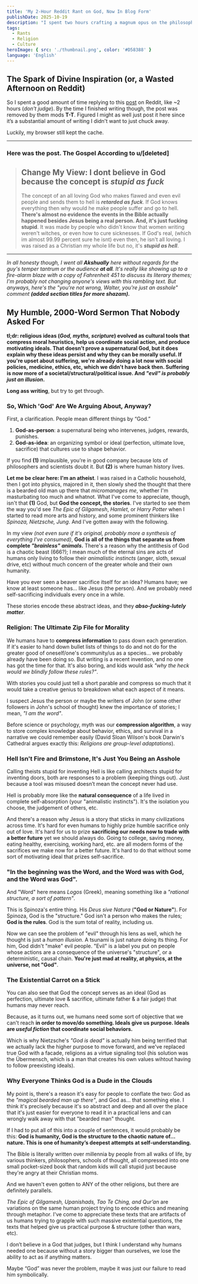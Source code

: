 ```yaml
---
title: 'My 2-Hour Reddit Rant on God, Now In Blog Form'
publishDate: 2025-10-19
description: "I spent two hours crafting a magnum opus on the philosophy of religion for a Redditor who promptly got their post deleted. Their loss, your gain. Or something."
tags:
  - Rants
  - Religion
  - Culture
heroImage: { src: './thumbnail.png', color: '#D58388' }
language: 'English'
---
```


## The Spark of Divine Inspiration (or, a Wasted Afternoon on Reddit)

So I spent a good amount of time replying to this [post](https://www.reddit.com/r/changemyview/comments/1oaojqp/removed_by_moderator/) on Reddit, like ~2 hours (*don't judge*). By the time I finished writing though, the post was removed by them mods **T-T**. Figured I might as well just post it here since it’s a substantial amount of writing I didn't want to just chuck away.

Luckily, my browser still kept the cache.

---
### Here was the post. The Gospel According to u/[deleted]

> ## Change My View: I dont believe in God because the concept is ***stupid as fuck***
>
> The concept of an all loving God who makes flawed and even evil people and sends them to hell is ***retarded as fuck***. If God knows everything then why would he make people suffer and go to hell. **There's almost no evidence the events in the Bible actually happened besides Jesus being a real person. And, it's just fucking stupid**. It was made by people who didn't know that women writing weren't witches, or even how to cure sicknesses. If God's real, (which im almost 99.99 percent sure he isnt) even then, he isn't all loving. I was raised as a Christian my whole life but no, it's ***stupid as hell***.

---

_In all honesty though, I went all _**Akshually**_ here without regards for the guy's temper tantrum or the audience **at all**. It's really like showing up to a fire-alarm blaze with a copy of _Fahrenheit 451_ to discuss its literary themes; I'm probably not changing anyone's views with this rambling text. But anyways, here's the "you're not wrong, Walter, you're just an asshole" comment **(added section titles for more shazam).**_

## My Humble, 2000-Word Sermon That Nobody Asked For

**tl;dr: religious ideas (*God, myths, scripture*) evolved as cultural tools that compress moral heuristics, help us coordinate social action, and produce motivating ideals. That doesn’t prove a supernatural God, but it does explain why these ideas persist and why they can be **morally useful**. If you're upset about suffering, we're already doing a lot now with social policies, medicine, ethics, etc, which we didn't have back then. Suffering is now more of a societal/structural/political issue. And *"evil" is probably just an illusion*.**

**Long ass writing**, but try to get through.

### So, Which 'God' Are We Arguing About, Anyway?

First, a clarification. People mean different things by “God.”

1.  **God-as-person**: a supernatural being who intervenes, judges, rewards, punishes.
2.  **God-as-idea**: an organizing symbol or ideal (perfection, ultimate love, sacrifice) that cultures use to shape behavior.

If you find **(1)** implausible, you’re in good company because lots of philosophers and scientists doubt it. But **(2)** is where human history lives.

**Let me be clear here: I'm an atheist**. I was raised in a Catholic household, then I got into physics, majored in it, then slowly shed the thought that there is a bearded old man up there that *micromanages me*, whether I'm masturbating too much and whatnot.
What I've come to appreciate, though, isn't that **(1)** God, but **God the concept, the stories**. I've started to see them the way you'd see *The Epic of Gilgamesh*, *Hamlet*, or *Harry Potter* when I started to read more arts and history, and some prominent thinkers like *Spinoza, Nietzsche, Jung*. And I've gotten away with the following.

In my view *(not even sure if it's original, probably more a synthesis of everything I've consumed)*, **God is all of the things that separate us from complete *"brainless" animals*.** There's a reason why the antithesis of God is a chaotic beast (666?); I mean much of the eternal sins are acts of humans only living to follow their *animalistic instincts* (anger, sloth, sexual drive, etc) without much concern of the greater whole and their own humanity.

Have you ever seen a beaver sacrifice itself for an idea? Humans have; we know at least someone has... like Jesus (the person). And we probably need self-sacrificing individuals every once in a while.

These stories encode these abstract ideas, and they ***abso-fucking-lutely matter***.

### Religion: The Ultimate Zip File for Morality

We humans have to **compress information** to pass down each generation. If it's easier to hand down bullet lists of things to do and not do for the greater good of oneself/one's community/us as a species... we probably already have been doing so. But writing is a recent invention, and no one has got the time for that. It's also boring, and kids would ask *"why the heck would we blindly follow these rules?"*.

With stories you could just tell a short parable and compress so much that it would take a creative genius to breakdown what each aspect of it means.

I suspect Jesus the person or maybe the writers of John (or some other followers in John's school of thought) knew the importance of stories; I mean, *"I am the word"*.

Before science or psychology, myth was our **compression algorithm**, a way to store complex knowledge about behavior, ethics, and survival in a narrative we could remember easily (David Sloan Wilson's book Darwin's Cathedral argues exactly this: *Religions are group-level adaptations*).

### Hell Isn't Fire and Brimstone, It's Just You Being an Asshole

Calling theists stupid for inventing Hell is like calling architects stupid for inventing doors, both are responses to a problem (keeping things out). Just because a tool was misused doesn’t mean the concept never had use.

Hell is probably more like the **natural consequence** of a life lived in complete self-absorption (your "animalistic instincts"). It's the isolation you choose, the judgement of others, etc.

And there's a reason why Jesus is a story that sticks in many civilizations across time. It's hard for even humans to highly prize humble sacrifice only out of love. It's hard for us to prize **sacrificing our needs now to trade with a better future** yet we should always do. Going to college, saving money, eating healthy, exercising, working hard, etc. are all modern forms of the sacrifices we make now for a better future. It's hard to do that without some sort of motivating ideal that prizes self-sacrifice.

### **"In the beginning was the Word, and the Word was with God, and the Word was God"**. 
And "Word" here means *Logos* (Greek), meaning something like a *"rational structure, a sort of pattern"*.

This is Spinoza's entire thing. His *Deus sive Natura* (**"God or Nature"**). For Spinoza, God is the "structure." God isn't a person who makes the rules; **God is the rules**. God is the sum total of reality, including us.

Now we can see the problem of "evil" through his lens as well, which he thought is just a *human illusion*. A tsunami is just nature doing its thing. For him, God didn't "make" evil people. "Evil" is a label you put on people whose actions are a consequence of the universe's "structure", or a deterministic, causal chain. **You're just mad at reality, at physics, at the universe, not "God"**.

### The Existential Carrot on a Stick

You can also see that God the concept serves as an ideal (God as perfection, ultimate love & sacrifice, ultimate father & a fair judge) that humans may never reach.

Because, as it turns out, we humans need some sort of objective that we can't reach **in order to move/do something. Ideals give us purpose. Ideals are *useful fiction* that coordinate social behaviors.** 

Which is why Nietzsche's *"God is dead"* is actually him being terrified that we actually lack the higher purpose to move forward, and we've replaced true God with a facade, religions as a virtue signaling tool (his solution was the Übermensch, which is a man that creates his own values wihtout having to follow preexisting ideals).

### Why Everyone Thinks God is a Dude in the Clouds

My point is, there's a reason it's easy for people to conflate the two: God as the *"magical bearded man up there"*, and God as... that something else. I think it's precisely because it's so abstract and deep and all over the place that it's just easier for everyone to read it in a practical lens and can wrongly walk away with that "bearded man" thought.

If I had to put all of this into a couple of sentences, it would probably be this: **God is humanity, God is the structure to the chaotic nature of... nature. This is one of humanity’s deepest attempts at self-understanding.**

The Bible is literally written over millennia by people from all walks of life, by various thinkers, philosophers, schools of thought, all compressed into one small pocket-sized book that random kids will call stupid just because they're angry at their Christian moms.

And we haven't even gotten to ANY of the other religions, but there are definitely parallels.

*The Epic of Gilgamesh, Upanishads, Tao Te Ching, and Qur’an* are variations on the same human project trying to encode ethics and meaning through metaphor. I've come to appreciate these texts that are artifacts of us humans trying to grapple with such massive existential questions, the texts that helped give us practical purpose & structure (other than wars, etc).

I don’t believe in a God that judges, but I think I understand why humans needed one because without a story bigger than ourselves, we lose the ability to act as if anything matters.

Maybe “God” was never the problem, maybe it was just our failure to read him symbolically.
